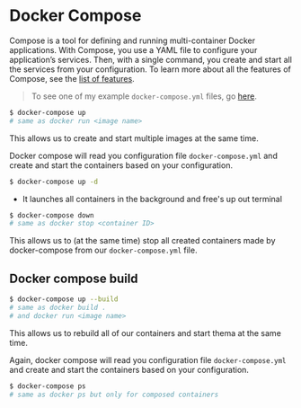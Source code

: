 # Docker Compose

Compose is a tool for defining and running multi-container Docker applications. With Compose, you use a YAML file to configure your application’s services. Then, with a single command, you create and start all the services from your configuration. To learn more about all the features of Compose, see the [list of features](https://docs.docker.com/compose/overview/#features).

> To see one of my example `docker-compose.yml` files, go [here](docker-compose.yml).


```sh
$ docker-compose up
# same as docker run <image name>
```

This allows us to create and start multiple images at the same time. 

Docker compose will read you configuration file `docker-compose.yml` and create and start the containers based on your configuration.

```sh
$ docker-compose up -d
```

* It launches all containers in the background and free's up out terminal


```sh
$ docker-compose down
# same as docker stop <container ID>
```

This allows us to (at the same time) stop all created containers made by docker-compose from our `docker-compose.yml` file.


## Docker compose build

```sh
$ docker-compose up --build
# same as docker build .
# and docker run <image name>
```

This allows us to rebuild all of our containers and start thema at the same time.

Again, docker compose will read you configuration file `docker-compose.yml` and create and start the containers based on your configuration.

```sh
$ docker-compose ps
# same as docker ps but only for composed containers
```